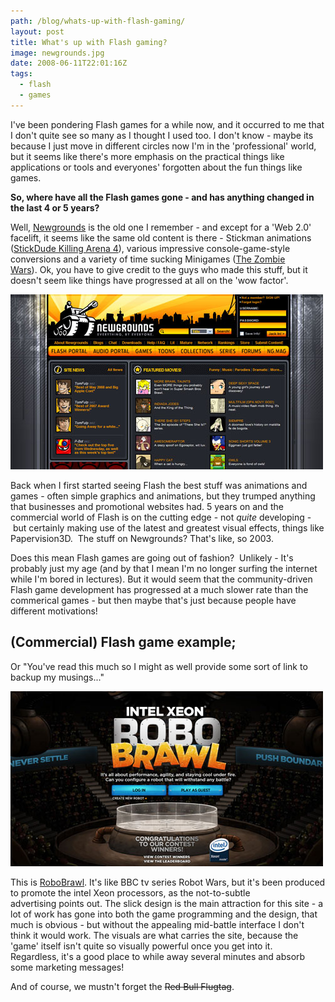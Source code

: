 ```yaml
---
path: /blog/whats-up-with-flash-gaming/
layout: post
title: What's up with Flash gaming?
image: newgrounds.jpg
date: 2008-06-11T22:01:16Z
tags:
  - flash
  - games
---
```


I've been pondering Flash games for a while now, and it occurred to me that I don't quite see so many as I thought I used too. I don't know - maybe its because I just move in different circles now I'm in the 'professional' world, but it seems like there's more emphasis on the practical things like applications or tools and everyones' forgotten about the fun things like games.

**So, where have all the Flash games gone - and has anything changed in the last 4 or 5 years?**

Well, [Newgrounds](http://www.newgrounds.com/) is the old one I remember - and except for a 'Web 2.0' facelift, it seems like the same old content is there - Stickman animations ([StickDude Killing Arena 4](http://www.newgrounds.com/portal/view/441748)), various impressive console-game-style conversions and a variety of time sucking Minigames ([The Zombie Wars](http://www.newgrounds.com/portal/view/430190)). Ok, you have to give credit to the guys who made this stuff, but it doesn't seem like things have progressed at all on the 'wow factor'.

![newgrounds](newgrounds.jpg)

Back when I first started seeing Flash the best stuff was animations and games - often simple graphics and animations, but they trumped anything that businesses and promotional websites had. 5 years on and the commercial world of Flash is on the cutting edge - not _quite_ developing - but certainly making use of the latest and greatest visual effects, things like Papervision3D.  The stuff on Newgrounds? That's like, so 2003.

Does this mean Flash games are going out of fashion?  Unlikely - It's probably just my age (and by that I mean I'm no longer surfing the internet while I'm bored in lectures). But it would seem that the community-driven Flash game development has progressed at a much slower rate than the commerical games - but then maybe that's just because people have different motivations!

## (Commercial) Flash game example;

Or "You've read this much so I might as well provide some sort of link to backup my musings..."

[![](robobrawl.jpg 'robobrawl')](None)[](None)

This is [RoboBrawl](http://www.robobrawl.com/). It's like BBC tv series Robot Wars, but it's been produced to promote the intel Xeon processors, as the not-to-subtle advertising points out. The slick design is the main attraction for this site - a lot of work has gone into both the game programming and the design, that much is obvious - but without the appealing mid-battle interface I don't think it would work. The visuals are what carries the site, because the 'game' itself isn't quite so visually powerful once you get into it.  Regardless, it's a good place to while away several minutes and absorb some marketing messages!

And of course, we mustn't forget the ~~Red Bull Flugtag~~.
